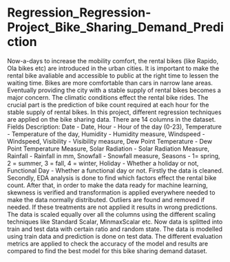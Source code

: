 # Regression_Regression-Project_Bike_Sharing_Demand_Prediction
Now-a-days to increase the mobility comfort, the rental bikes (like Rapido, Ola bikes etc) are introduced in the urban cities. It is important to make the rental bike avaliable and accessible to public at the right time to lessen the waiting time. Bikes are more comfortable than cars in narrow lane areas. Eventually providing the city with a stable supply of rental bikes becomes a major concern. The climatic conditions effect the rental bike rides. The crucial part is the prediction of bike count required at each hour for the stable supply of rental bikes. In this project, different regression techniques are applied on the bike sharing data. There are 14 columns in the dataset. Fields Description:
Date - Date,
Hour - Hour of the day (0-23),
Temperature - Temperature of the day,
Humidity - Humidity measure,
Windspeed - Windspeed,
Visibility - Visibility measure,
Dew Point Temperature - Dew Point Temperature Measure,
Solar Radiation - Solar Radiation Measure,
Rainfall - Rainfall in mm,
Snowfall - Snowfall measure,
Seasons - 1= spring, 2 = summer, 3 = fall, 4 = winter,
Holiday - Whether a holiday or not,
Functional Day - Whether a functional day or not.
Firstly the data is cleaned. Secondly, EDA analysis is done to find which factors effect the rental bike count. After that, in order to make the data ready for machine learning, skewness is verified and transformation is applied everywhere needed to make the data normally distributed. Outliers are found and removed if needed. If these treatments are not applied it results in wrong predictions. The data is scaled equally over all the columns using the different scaling techniques like Standard Scalar, MinmaxScalar etc. Now data is splitted into train and test data with certain ratio and random state. The data is modelled using train data and prediction is done on test data. The different evaluation metrics are applied to check the accuracy of the model and results are compared to find the best model for this bike sharing demand dataset.
